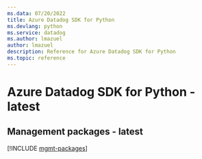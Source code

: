 ```yaml
---
ms.data: 07/20/2022
title: Azure Datadog SDK for Python
ms.devlang: python
ms.service: datadog
ms.author: lmazuel
author: lmazuel
description: Reference for Azure Datadog SDK for Python
ms.topic: reference
---
```

# Azure Datadog SDK for Python - latest

## Management packages - latest
[!INCLUDE [mgmt-packages](datadog-mgmt-index.md)]
